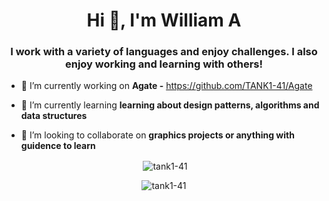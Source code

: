 <h1 align="center">Hi 👋, I'm William A</h1>
<h3 align="center">I work with a variety of languages and enjoy challenges. I also enjoy working and learning with others! </h3>



- 🔭 I’m currently working on **Agate -** https://github.com/TANK1-41/Agate 

- 🌱 I’m currently learning **learning about design patterns, algorithms and data structures**

- 👯 I’m looking to collaborate on **graphics projects or anything with guidence to learn**



<p align="center">&nbsp;<img align="center" src="https://github-readme-stats.vercel.app/api?username=tank1-41&show_icons=true&locale=en" alt="tank1-41" /></p>

<p align="center"> <img align="center"  src="https://github-readme-streak-stats.herokuapp.com/?user=tank1-41&" alt="tank1-41" /></p>

